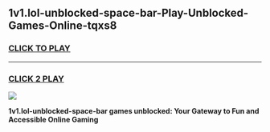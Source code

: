 
## 1v1.lol-unblocked-space-bar-Play-Unblocked-Games-Online-tqxs8
<h3>
<a href="https://premium76.site?title=1v1.lol-unblocked-space-bar&ref=25A">CLICK TO PLAY</a></h3>
<hr>

<h3>
<a href="https://premium76.site?title=1v1.lol-unblocked-space-bar&ref=25A">CLICK 2 PLAY</a>
  
</h3>

<a href="https://premium76.site?title=1v1.lol-unblocked-space-bar&ref=25A"><img src="https://clearcache.store/games.png"></a>


**1v1.lol-unblocked-space-bar games unblocked: Your Gateway to Fun and Accessible Online Gaming**
